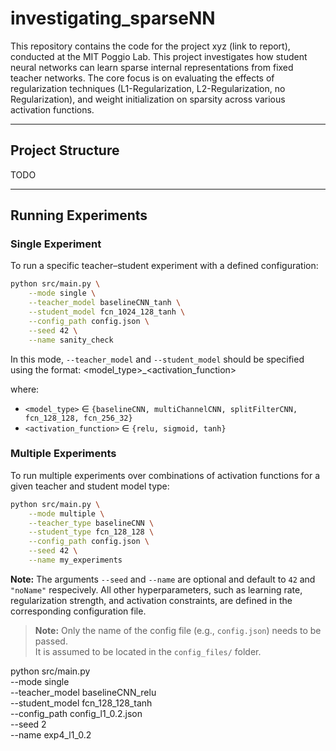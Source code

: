 # investigating_sparseNN


This repository contains the code for the project xyz (link to report), conducted at the MIT Poggio Lab. 
This project investigates how student neural networks can learn sparse internal representations from fixed teacher networks. 
The core focus is on evaluating the effects of regularization techniques (L1-Regularization, L2-Regularization, no Regularization), and weight initialization on sparsity across various activation functions.

---

## Project Structure

TODO

---

## Running Experiments

### Single Experiment

To run a specific teacher–student experiment with a defined configuration:

```sh
python src/main.py \
    --mode single \
    --teacher_model baselineCNN_tanh \
    --student_model fcn_1024_128_tanh \
    --config_path config.json \
    --seed 42 \
    --name sanity_check
```

In this mode, `--teacher_model` and `--student_model` should be specified using the format:
<model_type>_<activation_function>

where:
- `<model_type>` $\in$ `{baselineCNN, multiChannelCNN, splitFilterCNN, fcn_128_128, fcn_256_32}`
- `<activation_function>` $\in$ `{relu, sigmoid, tanh}`


### Multiple Experiments

To run multiple experiments over combinations of activation functions for a given teacher and student model type:

```sh
python src/main.py \
    --mode multiple \
    --teacher_type baselineCNN \
    --student_type fcn_128_128 \
    --config_path config.json \
    --seed 42 \
    --name my_experiments
```

**Note:** The arguments `--seed` and `--name` are optional and default to `42` and `"noName"` respecively. 
All other hyperparameters, such as learning rate, regularization strength, and activation constraints, are defined in the corresponding configuration file.

> **Note:** Only the name of the config file (e.g., `config.json`) needs to be passed.  
> It is assumed to be located in the `config_files/` folder.



python src/main.py \
    --mode single \
    --teacher_model baselineCNN_relu \
    --student_model fcn_128_128_tanh \
    --config_path config_l1_0.2.json \
    --seed 2 \
    --name exp4_l1_0.2